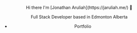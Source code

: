 
<p align="center">
Hi there I'm [Jonathan Aruliah](https://jaruliah.me/) 👋
</p>

<p align="center">
Full Stack Developer based in Edmonton Alberta
</p>

<div align="center">
  <ul>
    <li><a href="https://jaruliah.me/"></a>Portfolio</li>
  </ul>
</p>

